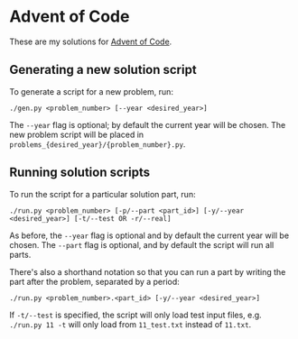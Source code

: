 # Advent of Code

These are my solutions for [Advent of Code](https://adventofcode.com/).

## Generating a new solution script

To generate a script for a new problem, run:

```commandline
./gen.py <problem_number> [--year <desired_year>]
```

The `--year` flag is optional; by default the current year will be chosen. The new problem script will be placed in `problems_{desired_year}/{problem_number}.py`.

## Running solution scripts

To run the script for a particular solution part, run:

```commandline
./run.py <problem_number> [-p/--part <part_id>] [-y/--year <desired_year>] [-t/--test OR -r/--real]
```

As before, the `--year` flag is optional and by default the current year will be chosen. The `--part` flag is optional, and by default the script will run all parts.

There's also a shorthand notation so that you can run a part by writing the part after the problem, separated by a period:

```commandline
./run.py <problem_number>.<part_id> [-y/--year <desired_year>]
```

If `-t/--test` is specified, the script will only load test input files, e.g. `./run.py 11 -t` will only load from `11_test.txt` instead of `11.txt`.
